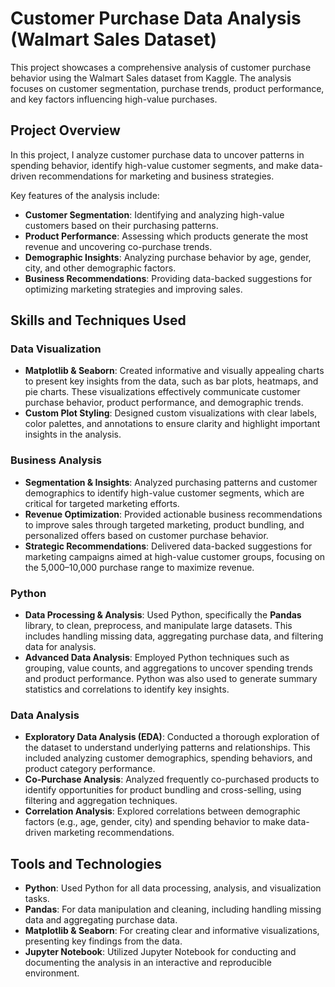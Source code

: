 # Customer Purchase Data Analysis (Walmart Sales Dataset)

This project showcases a comprehensive analysis of customer purchase behavior using the Walmart Sales dataset from Kaggle. The analysis focuses on customer segmentation, purchase trends, product performance, and key factors influencing high-value purchases.

## Project Overview

In this project, I analyze customer purchase data to uncover patterns in spending behavior, identify high-value customer segments, and make data-driven recommendations for marketing and business strategies.

Key features of the analysis include:

- **Customer Segmentation**: Identifying and analyzing high-value customers based on their purchasing patterns.
- **Product Performance**: Assessing which products generate the most revenue and uncovering co-purchase trends.
- **Demographic Insights**: Analyzing purchase behavior by age, gender, city, and other demographic factors.
- **Business Recommendations**: Providing data-backed suggestions for optimizing marketing strategies and improving sales.

## Skills and Techniques Used

### Data Visualization

- **Matplotlib & Seaborn**: Created informative and visually appealing charts to present key insights from the data, such as bar plots, heatmaps, and pie charts. These visualizations effectively communicate customer purchase behavior, product performance, and demographic trends.
- **Custom Plot Styling**: Designed custom visualizations with clear labels, color palettes, and annotations to ensure clarity and highlight important insights in the analysis.

### Business Analysis

- **Segmentation & Insights**: Analyzed purchasing patterns and customer demographics to identify high-value customer segments, which are critical for targeted marketing efforts.
- **Revenue Optimization**: Provided actionable business recommendations to improve sales through targeted marketing, product bundling, and personalized offers based on customer purchase behavior.
- **Strategic Recommendations**: Delivered data-backed suggestions for marketing campaigns aimed at high-value customer groups, focusing on the 5,000–10,000 purchase range to maximize revenue.

### Python

- **Data Processing & Analysis**: Used Python, specifically the **Pandas** library, to clean, preprocess, and manipulate large datasets. This includes handling missing data, aggregating purchase data, and filtering data for analysis.
- **Advanced Data Analysis**: Employed Python techniques such as grouping, value counts, and aggregations to uncover spending trends and product performance. Python was also used to generate summary statistics and correlations to identify key insights.
  
### Data Analysis

- **Exploratory Data Analysis (EDA)**: Conducted a thorough exploration of the dataset to understand underlying patterns and relationships. This included analyzing customer demographics, spending behaviors, and product category performance.
- **Co-Purchase Analysis**: Analyzed frequently co-purchased products to identify opportunities for product bundling and cross-selling, using filtering and aggregation techniques.
- **Correlation Analysis**: Explored correlations between demographic factors (e.g., age, gender, city) and spending behavior to make data-driven marketing recommendations.

## Tools and Technologies

- **Python**: Used Python for all data processing, analysis, and visualization tasks.
- **Pandas**: For data manipulation and cleaning, including handling missing data and aggregating purchase data.
- **Matplotlib & Seaborn**: For creating clear and informative visualizations, presenting key findings from the data.
- **Jupyter Notebook**: Utilized Jupyter Notebook for conducting and documenting the analysis in an interactive and reproducible environment.
